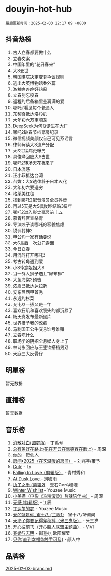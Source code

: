 # douyin-hot-hub

`最后更新时间：2025-02-03 22:17:09 +0800`

## 抖音热榜

1. 古人立春都要做什么
1. 立春文案
1. 中国年里的“花开春来”
1. 大S去世
1. 韩国棋院决定变更争议规则
1. 逃出大英博物馆番外篇
1. 游神咚咚咚好热闹
1. 立春别忘咬春
1. 返程的后备箱里是满满的爱
1. 哪吒2看见每个普通人
1. 东契奇抵达洛杉矶
1. 大年初六万事顺遂
1. DeepSeek为何没诞生在大厂
1. 哪吒2破春节档票房纪录
1. 微信视频美颜仅自己可见系谣言
1. 律师解读大S遗产分配
1. 大S过往病史曝光
1. 具俊晔回应大S去世
1. 哪吒2转场天花板来了
1. 日本流感
1. 汪小菲抵达台湾
1. 台媒：大S遗体将于日本火化
1. 大年初六要送穷
1. 格莱美红毯
1. 找到哪吒2配音演员全员抖音
1. 再过5天是大S具俊晔结婚3周年
1. 哪吒2进入影史票房前十五
1. 慕胥辞官宣杀青
1. 导演饺子谈哪吒的容貌焦虑
1. 锐评封神2
1. 申公豹一家有话要说
1. 大S最后一次公开露面
1. 今日立春
1. 用混剪打开哪吒2
1. 考古转角遇到爱
1. 小S悼念姐姐大S
1. 当一群大狮子遇上“尿布狮”
1. 大鱼海棠2预告
1. 浓眉已抵达达拉斯
1. 安东尼西甲首秀
1. 永远的杉菜
1. 充电器一拔又是一年
1. 喜欢石矶和喜欢馒头的都沉默了
1. 杨天真发布最新照片
1. 世界赠予我的改编
1. 马刺国王公牛交易谁亏谁赚
1. 立春吃什么
1. 职场学的阴招全用媒人身上了
1. 林诗栋回应与王楚钦搭档男双
1. 天庭三大反骨仔

## 明星榜

暂无数据

## 直播榜

暂无数据

## 音乐榜

1. [消散对白(圆梦版)](https://sf6-cdn-tos.douyinstatic.com/obj/tos-cn-ve-2774/og4jB5I5IizzoZVAAAzWgBMAsMDWoArfwBOiFs) - 丁禹兮
1. [总有美好在路上(花在开云在飘笑容在脸上)](https://sf5-hl-cdn-tos.douyinstatic.com/obj/tos-cn-ve-2774/oU5u7NwtfBIvaNhoQBszOvAlRiAoiWAVVyBMq4) - 周深
1. [你的](https://sf5-hl-cdn-tos.douyinstatic.com/obj/tos-cn-ve-2774/oYuIeKf42jB7sEV6B2upMdpYAgfrQWj0FeRegh) - 贺仙人
1. [房间•2025（在这温暖的房间）](https://sf5-hl-cdn-tos.douyinstatic.com/obj/tos-cn-ve-2774/oMzJcnT8BgIetASeBfwfEeBQVNfACiCifhfZP7g) - 刘兆宇/覆予
1. [Cute](https://sf5-hl-cdn-tos.douyinstatic.com/obj/tos-cn-ve-2774/o4IbIzHWKAAB4wsS5qMBRiiAlEBGTpQRNfFvuo) - Ly
1. [Falling In Love（剪辑版）](https://sf5-hl-cdn-tos.douyinstatic.com/obj/tos-cn-ve-2774/o8ajpA8zzgBPahbBIO8AcKGBLJezFCRd1wfP9f) - 青村秀和
1. [ At Dusk  Love ](https://sf5-hl-cdn-tos.douyinstatic.com/obj/tos-cn-ve-2774/o8CrpCf5CaYgI4ZrtQgMQAFEfuGqNnRSDQAPBc) - 刘嗨雨
1. [执子之手 (剪辑2)](https://sf3-cdn-tos.douyinstatic.com/obj/tos-cn-ve-2774/oUoZLQjCc31XzqsBnBQUNgeKtYPBcgbFDwtfcu) - 宝石Gem\哩哩
1. [Winter Wishlist](https://sf5-hl-cdn-tos.douyinstatic.com/obj/tos-cn-ve-2774/oIIgUOeamCFCVAzxN6MFRLIBlLGpUqQxeeHrLE) - Youzee Music
1. [小美满（电影《热辣滚烫》热辣陪伴曲）](https://sf5-hl-cdn-tos.douyinstatic.com/obj/tos-cn-ve-2774/o0GAn2lSgfZIDUgtevCGDQYnFg4CwnrBaxbTZL) - 周深
1. [无感 (剪辑版)](https://sf5-hl-cdn-tos.douyinstatic.com/obj/tos-cn-ve-2774/o0eIsUzJBDlQaQFC5OFlgbMEZC1TFYBftOBn6p) - 江辰
1. [丁达尔的梦](https://sf5-hl-cdn-tos.douyinstatic.com/obj/tos-cn-ve-2774/oMU3WirUZBVQkAC9ccG5P2IQirziZM2RTInUY) - Youzee Music
1. [爱的就是你_崔十八 (主歌1)](https://sf6-cdn-tos.douyinstatic.com/obj/tos-cn-ve-2774/oI5BO5DhFZ6UTcNCnZaOCBLtZ7WIMQGfgnXf5E) - 崔十八/听潮阁
1. [天冷了你要记得穿秋裤（米三岁版）](https://sf5-hl-cdn-tos.douyinstatic.com/obj/tos-cn-ve-2774/oQlIwVIDWiZ6BQilAorS7MA0AgCkQDvcZAdm1) - 米三岁
1. [开心往前飞（开心超人联盟主题曲）](https://sf5-hl-cdn-tos.douyinstatic.com/obj/tos-cn-ve-2774/9d8fb7c82cf1421fb93a9fe925275e0a) - VIVI
1. [春娇与志明](https://sf5-hl-cdn-tos.douyinstatic.com/obj/tos-cn-ve-2774/e530d8fceb7044b39707d7f9ff54add1) - 街道办,欧阳耀莹
1. [只你(直到幸福能触手可及)](https://sf5-hl-cdn-tos.douyinstatic.com/obj/tos-cn-ve-2774/o0lBkRDzFTeaVSUz3ZZSCBVtZ5DIMQGfgmEAuE) - 颜人中

## 品牌榜

[2025-02-03-brand.md](2025-02-03-brand.md)

